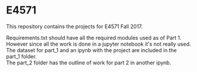 # E4571

This repository contains the projects for E4571 Fall 2017.  

Requirements.txt should have all the required modules used as of Part 1.  
However since all the work is done in a jupyter notebook it's not really used. 
The dataset for part_1 and an ipynb with the project are included in the part_1 folder.  
The part_2 folder has the outline of work for part 2 in another ipynb.  